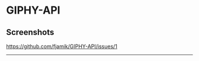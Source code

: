 # GIPHY-API


## Screenshots
https://github.com/fjamik/GIPHY-API/issues/1
___________________________________________________________________________________________________________________________________________
